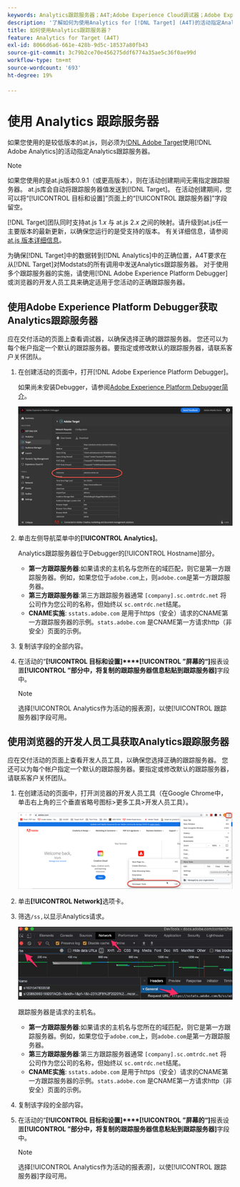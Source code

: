 ```yaml
---
keywords: Analytics跟踪服务器；A4T;Adobe Experience Cloud调试器；Adobe Experience Platform调试器；报表源；开发人员工具
description: '了解如何为使用Analytics for [!DNL Target] (A4T)的活动指定Analytics跟踪服务器（如果您使用的是较低版本的at.js）。 '
title: 如何使用Analytics跟踪服务器？
feature: Analytics for Target (A4T)
exl-id: 8066d6a6-661e-428b-9d5c-18537a80fb43
source-git-commit: 3c79b2ce70e456275ddf6774a35ae5c36f0ae99d
workflow-type: tm+mt
source-wordcount: '693'
ht-degree: 19%

---
```


# 使用 Analytics 跟踪服务器

如果您使用的是较低版本的at.js，则必须为[!DNL Adobe Target](A4T)使用[!DNL Adobe Analytics]的活动指定Analytics跟踪服务器。

>[!NOTE]
>
>如果您使用的是at.js版本0.9.1（或更高版本），则在活动创建期间无需指定跟踪服务器。 at.js库会自动将跟踪服务器值发送到[!DNL Target]。 在活动创建期间，您可以将“[!UICONTROL 目标和设置]”页面上的“[!UICONTROL 跟踪服务器]”字段留空。
>
>[!DNL Target]团队同时支持at.js 1.*x* 与 at.js 2.*x* 之间的映射。请升级到at.js任一主要版本的最新更新，以确保您运行的是受支持的版本。 有关详细信息，请参阅 [at.js 版本详细信息](/help/c-implementing-target/c-implementing-target-for-client-side-web/target-atjs-versions.md)。

为确保[!DNL Target]中的数据转到[!DNL Analytics]中的正确位置，A4T要求在从[!DNL Target]对Modstats的所有调用中发送Analytics跟踪服务器。 对于使用多个跟踪服务器的实施，请使用[!DNL Adobe Experience Platform Debugger]或浏览器的开发人员工具来确定适用于您活动的正确跟踪服务器。

## 使用Adobe Experience Platform Debugger获取Analytics跟踪服务器

应在交付活动的页面上查看调试器，以确保选择正确的跟踪服务器。 您还可以为每个帐户指定一个默认的跟踪服务器。要指定或修改默认的跟踪服务器，请联系客户关怀团队。

1. 在创建活动的页面中，打开[!DNL Adobe Experience Platform Debugger]。

   如果尚未安装Debugger，请参阅[Adobe Experience Platform Debugger简介](https://experienceleague.adobe.com/docs/platform-learn/tutorials/data-ingestion/web-sdk/introduction-to-the-experience-platform-debugger.html)。

   ![](assets/Screen_DebuggerTrackServ.png)

1. 单击左侧导航菜单中的&#x200B;**[!UICONTROL Analytics]**。

   Analytics跟踪服务器位于Debugger的[!UICONTROL Hostname]部分。

   * **第一方跟踪服务器**:如果请求的主机名与您所在的域匹配，则它是第一方跟踪服务器。例如，如果您位于`adobe.com`上，则`adobe.com`是第一方跟踪服务器。
   * **第三方跟踪服务器**:第三方跟踪服务器通常 `[company].sc.omtrdc.net` 将公司作为您公司的名称，但始终以 `sc.omtrdc.net`结尾。
   * **CNAME实施**: `sstats.adobe.com` 是用于https（安全）请求的CNAME第一方跟踪服务器的示例。`stats.adobe.com` 是CNAME第一方请求http（非安全）页面的示例。

1. 复制该字段的全部内容。

1. 在活动的“**[!UICONTROL 目标和设置]****[!UICONTROL ”屏幕的“]**&#x200B;报表设置&#x200B;**[!UICONTROL ”部分中，将复制的跟踪服务器信息粘贴到跟踪服务器]**&#x200B;字段中。

   >[!NOTE]
   >
   >选择[!UICONTROL Analytics作为活动的报表源]，以使[!UICONTROL 跟踪服务器]字段可用。

## 使用浏览器的开发人员工具获取Analytics跟踪服务器

应在交付活动的页面上查看开发人员工具，以确保您选择正确的跟踪服务器。 您还可以为每个帐户指定一个默认的跟踪服务器。要指定或修改默认的跟踪服务器，请联系客户关怀团队。

1. 在创建活动的页面中，打开浏览器的开发人员工具（在Google Chrome中，单击右上角的三个垂直省略号图标>更多工具>开发人员工具）。

   ![Chrome开发人员工具](/help/c-integrating-target-with-mac/a4t/assets/chrome-dev-tools.png)

1. 单击&#x200B;**[!UICONTROL Network]**&#x200B;选项卡。

1. 筛选`/ss,`以显示Analytics请求。

   ![使用/ss搜索的Chrome开发人员工具](/help/c-integrating-target-with-mac/a4t/assets/chrome-search.png)

   跟踪服务器是请求的主机名。

   * **第一方跟踪服务器**:如果请求的主机名与您所在的域匹配，则它是第一方跟踪服务器。例如，如果您位于`adobe.com`上，则`adobe.com`是第一方跟踪服务器。
   * **第三方跟踪服务器**:第三方跟踪服务器通常 `[company].sc.omtrdc.net` 将公司作为您公司的名称，但始终以 `sc.omtrdc.net`结尾。
   * **CNAME实施**: `sstats.adobe.com` 是用于https（安全）请求的CNAME第一方跟踪服务器的示例。`stats.adobe.com` 是CNAME第一方请求http（非安全）页面的示例。

1. 复制该字段的全部内容。

1. 在活动的“**[!UICONTROL 目标和设置]****[!UICONTROL ”屏幕的“]**&#x200B;报表设置&#x200B;**[!UICONTROL ”部分中，将复制的跟踪服务器信息粘贴到跟踪服务器]**&#x200B;字段中。

   >[!NOTE]
   >
   >选择[!UICONTROL Analytics作为活动的报表源]，以使[!UICONTROL 跟踪服务器]字段可用。
